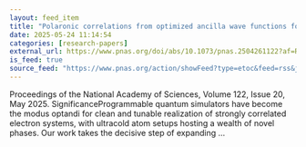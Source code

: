 ```yaml
---
layout: feed_item
title: "Polaronic correlations from optimized ancilla wave functions for the Fermi–Hubbard model"
date: 2025-05-24 11:14:54
categories: [research-papers]
external_url: https://www.pnas.org/doi/abs/10.1073/pnas.2504261122?af=R
is_feed: true
source_feed: "https://www.pnas.org/action/showFeed?type=etoc&feed=rss&jc=pnas"
---
```


Proceedings of the National Academy of Sciences, Volume 122, Issue 20, May 2025. SignificanceProgrammable quantum simulators have become the modus optandi for clean and tunable realization of strongly correlated electron systems, with ultracold atom setups hosting a wealth of novel phases. Our work takes the decisive step of expanding ...
